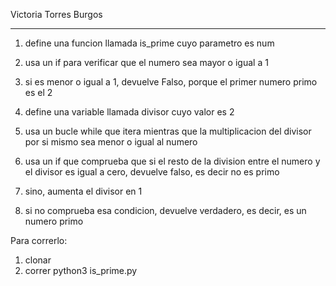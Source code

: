 Victoria Torres Burgos

-----------------------------


1. define una funcion llamada is_prime cuyo parametro es num 

2. usa un if para verificar que el numero sea mayor o igual a 1

3. si es menor o igual a 1, devuelve Falso, porque el primer numero primo es el 2

4. define una variable llamada divisor cuyo valor es 2

5. usa un bucle while que itera mientras que la multiplicacion del divisor por si mismo sea menor o igual al numero

6. usa un if que comprueba que si el resto de la division entre el numero y el divisor es igual a cero, devuelve falso, es decir no es primo

7. sino, aumenta el divisor en 1

8. si no comprueba esa condicion, devuelve verdadero, es decir, es un numero primo


Para correrlo:

1. clonar
2. correr python3 is_prime.py